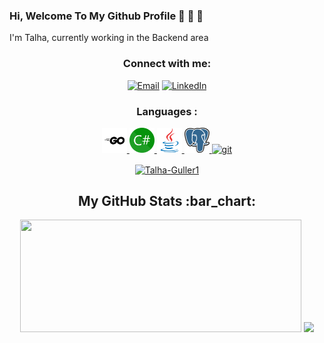 
### Hi, Welcome To My Github Profile 👋 👋 👋

I'm Talha, currently working in the Backend area

<h3 align="center">Connect with me:</h3>

<p align="center">
<a a>
<a href="mailto:talhaguller7@gmail.com"><img alt="Email" src="https://img.shields.io/badge/Email-talhaguller7@gmail.com-blue?style=flat&logo=gmail"></a>
<a href="https://www.linkedin.com/in/talha-guller/" target="_blank"><img alt="LinkedIn" src="https://img.shields.io/badge/LinkedIn-@talhaguller-blue?style=flat&logo=linkedin"></a>
</p>

<h3 align="center">Languages :</h3>
<p align="center"> <a href="https://go.dev/" target="_blank"> <img src="https://raw.githubusercontent.com/github/explore/80688e429a7d4ef2fca1e82350fe8e3517d3494d/topics/go/go.png" alt="golang" width="40" height="40"/> </a> <a href="https://docs.microsoft.com/en-us/dotnet/csharp/" target="_blank"> <img src="https://raw.githubusercontent.com/github/explore/80688e429a7d4ef2fca1e82350fe8e3517d3494d/topics/csharp/csharp.png" alt="csharp" width="40" height="40"/> </a>  <a href="https://www.java.com" target="_blank"> <img src="https://raw.githubusercontent.com/devicons/devicon/master/icons/java/java-original.svg" alt="java" width="40" height="40"/> </a>  <a href="https://www.postgresql.org/" target="_blank"> <img src="https://raw.githubusercontent.com/github/explore/80688e429a7d4ef2fca1e82350fe8e3517d3494d/topics/postgresql/postgresql.png" alt="postgresql" width="40" height="40"/> </a> <a href="https://git-scm.com/" target="_blank"> <img src="https://www.vectorlogo.zone/logos/git-scm/git-scm-icon.svg" alt="git" width="40" height="40"/> </a>  </p>



</p>


<p align="center">
<a href="https://www.codewars.com/users/Talha-Guller1" target="blank"><img align="center" src="https://www.codewars.com/users/Talha-Guller1/badges/small" alt="Talha-Guller1"/></a>
</p>


<h2 align="center">My GitHub Stats :bar_chart:</h2>
<p align="center">
  <img src="https://github-readme-stats.vercel.app/api?username=talhaguller&show_icons=true&theme=tokyonight" width="450" height="180">
  <img src="https://github-readme-stats.vercel.app/api/top-langs/?username=talhaguller&layout=compact&theme=tokyonight" height="180">
  
</p>
